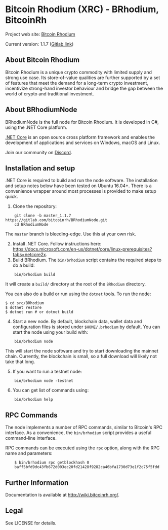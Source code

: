 Bitcoin Rhodium (XRC) - BRhodium, BitcoinRh
===========================================

Project web site: [Bitcoin Rhodium](https://www.bitcoinrh.org)

Current version: 1.1.7 ([Gitlab link](https://gitlab.com/bitcoinrh/BRhodiumNode/tree/master_1.1.7))

## About Bitcoin Rhodium

Bitcoin Rhodium is a unique crypto commodity with limited supply and strong use case. Its store-of-value qualities are further supported by a set of features that meet the demand for a long-term crypto investment, incentivize strong-hand investor behaviour and bridge the gap between the world of crypto and traditional investment.

## About BRhodiumNode

BRhodiumNode is the full node for Bitcoin Rhodium. It is developed in C#, using the .NET Core platform.

[.NET Core](https://dotnet.github.io/) is an open source cross platform framework and enables the development of applications and services on Windows, macOS and Linux.

Join our community on [Discord](https://t.co/ns9nldLSrv).

## Installation and setup

.NET Core is required to build and run the node software. The installation and setup notes below have been tested on Ubuntu 16.04+. There is a convenience wrapper around most processes is provided to make setup quick.

 1. Clone the repository:

```
    git clone -b master_1.1.7 https://gitlab.com/bitcoinrh/BRhodiumNode.git
    cd BRhodiumNode
```

The `master` branch is bleeding-edge. Use this at your own risk.

 2. Install .NET Core. Follow instructions here: https://docs.microsoft.com/en-us/dotnet/core/linux-prerequisites?tabs=netcore2x.
 3. Build BRhodium. The `bin/brhodium` script contains the required steps to do a build:

 ```
     bin/brhodium build
 ```

 It will create a `build/` directory at the root of the `BRhodium` directory.

You can also do a build or run using the `dotnet` tools. To run the node:

```
$ cd src/BRhodium
$ dotnet restore
$ dotnet run # or dotnet build
```

 4. Start a new node. By default, blockchain data, wallet data and configuration files is stored under `$HOME/.brhodium` by default. You can start the node using your build with:
 ```
     bin/brhodium node
 ```

 This will start the node software and try to start downloading the mainnet chain. Currently, the blockchain is small, so a full download will likely not take that long.

 5. If you want to run a testnet node:

 ```
     bin/brhodium node -testnet
 ```

 6. You can get list of commands using:

 ```
     bin/brhodium help
 ```

## RPC Commands

The node implements a number of RPC commands, similar to Bitcoin's RPC interface. As a convenience, the `bin/brhodium` script provides a useful command-line interface.

RPC commands can be executed using the `rpc` option, along with the RPC name and parameters:

```
    $ bin/brhodium rpc getblockhash 0
    baff5bfd9dc43fb672d003ec20fd21428f9282ca46bfa1730d73e1f2c75f5fdd
```

## Further Information

Documentation is available at http://wiki.bitcoinrh.org/.

## Legal

See LICENSE for details.
